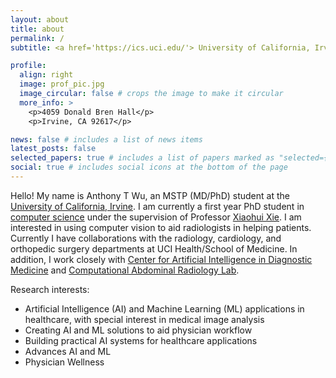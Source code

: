 ```yaml
---
layout: about
title: about
permalink: /
subtitle: <a href='https://ics.uci.edu/'> University of California, Irvine | Department of Computer Science</a>. <br><a href='https://medschool.uci.edu/'> University of California, Irvine School of Medicine</a>. 

profile:
  align: right
  image: prof_pic.jpg
  image_circular: false # crops the image to make it circular
  more_info: >
    <p>4059 Donald Bren Hall</p>
    <p>Irvine, CA 92617</p>

news: false # includes a list of news items
latest_posts: false
selected_papers: true # includes a list of papers marked as "selected={true}"
social: true # includes social icons at the bottom of the page
---
```


Hello! My name is Anthony T Wu, an MSTP (MD/PhD) student at the [University of California, Irvine](https://medschool.uci.edu/). I am currently a first year PhD student in [computer science](https://ics.uci.edu/) under the supervision of Professor [Xiaohui Xie](https://ics.uci.edu/~xhx/). I am interested in using computer vision to aid radiologists in helping patients. Currently I have collaborations with the radiology, cardiology, and orthopedic surgery departments at UCI Health/School of Medicine. In addition, I work closely with [Center for Artificial Intelligence in Diagnostic Medicine](https://www.caidm.som.uci.edu/) and [Computational Abdominal Radiology Lab](https://faculty.sites.uci.edu/carlab/).

Research interests:
- Artificial Intelligence (AI) and Machine Learning (ML) applications in healthcare, with special interest in medical image analysis
- Creating AI and ML solutions to aid physician workflow
- Building practical AI systems for healthcare applications
- Advances AI and ML
- Physician Wellness